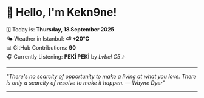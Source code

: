 # 👋 Hello, I'm Kekn9ne!

🗓️ Today is: **Thursday, 18 September 2025**  
🌤️ Weather in Istanbul: **⛅️  +20°C**  
📊 GitHub Contributions: **90**  
🎧 Currently Listening: **PEKİ PEKİ** by *Lvbel C5* 🎶

---

_"There's no scarcity of opportunity to make a living at what you love. There is only a scarcity of resolve to make it happen. — *Wayne Dyer*"_

---
